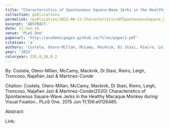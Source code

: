 ```yaml
---
title: "Characteristics of Spontaneous Square-Wave Jerks in the Healthy Macaque Monkey during Visual Fixation."
collection: publications
permalink: /publication/2015-06-11-CharacteristicsOfSpontaneousSquare_WaveJerksInTheHealthyMacaque
excerpt: 'ABSTRACT.'
date: 11-Jun-15
venue: 'PLoS One'
paperurl: 'http://academicpages.github.io/files/paper1.pdf'
citation: 'a'
authors: 'Costela, Otero-Millan, McCamy, Macknik, Di Stasi, Rieiro, Leigh, Troncoso, Najafian Jazi & Martinez-Conde'
year: '2015'
coloryear: 255,0,26,0.2
---
```


By: Costela, Otero-Millan, McCamy, Macknik, Di Stasi, Rieiro, Leigh, Troncoso, Najafian Jazi & Martinez-Conde

Citation: Costela, Otero-Millan, McCamy, Macknik, Di Stasi, Rieiro, Leigh, Troncoso, Najafian Jazi & Martinez-Conde(2020) Characteristics of Spontaneous Square-Wave Jerks in the Healthy Macaque Monkey during Visual Fixation.. PLoS One. 2015 Jun 11;106:e0126485. 

Abstract: 

Link: 
